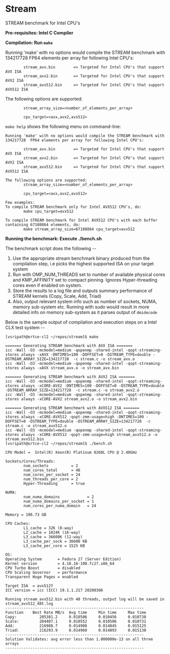 # Stream

STREAM benchmark for Intel CPU's

**Pre-requisites: Intel C Compiler**

**Compilation:  Run `make`**

Running 'make' with no options would compile the STREAM benchmark with 134217728 FP64 elements per array for following Intel CPU's:

```
        stream_avx.bin        => Targeted for Intel CPU's that support AVX ISA
        stream_avx2.bin       => Targeted for Intel CPU's that support AVX2 ISA
        stream_avx512.bin     => Targeted for Intel CPU's that support AVX512 ISA
```

The following options are supported:
```
        stream_array_size=<number_of_elements_per_array>

        cpu_target=<avx,avx2,avx512>
```

`make help` shows the following menu on command-line:
```
Running 'make' with no options would compile the STREAM benchmark with 134217728  FP64 elements per array for following Intel CPU's:

        stream_avx.bin        => Targeted for Intel CPU's that support AVX ISA
        stream_avx2.bin       => Targeted for Intel CPU's that support AVX2 ISA
        stream_avx512.bin     => Targeted for Intel CPU's that support AVX512 ISA

The following options are supported:
        stream_array_size=<number_of_elements_per_array>

        cpu_target=<avx,avx2,avx512>

Few examples:
To compile STREAM benchmark only for Intel AVX512 CPU's, do:
        make cpu_target=avx512

To compile STREAM benchmark for Intel AVX512 CPU's with each buffer containing 67108864 elements, do:
        make stream_array_size=67108864 cpu_target=avx512
```


**Running the benchmark: Execute ./bench.sh**

The benchmark script does the following --

1.  Use the appropriate stream benchmark binary produced from the compilation step, i.e picks the highest supported ISA on your target system
2.  Run with OMP_NUM_THREADS set to number of available physical cores and KMP_AFFINITY set to compact pinning. Ignores Hyper-threading cores even if enabled on system.
3.  Store the results to a log file and outputs summary performance of STREAM kernels (Copy, Scale, Add, Triad)
4.  Also, output relevant system info such as number of sockets, NUMA, memory sub-system etc. Running with sudo would result in more detailed info on memory sub-system as it parses output of `dmidecode`

Below is the sample output of compilation and execution steps on a Intel CLX test system --

```
[vsripath@ortce-cl2 ~/repos/stream]$ make

======= Generating STREAM benchmark with AVX ISA =======
icc -Wall -O3 -mcmodel=medium -qopenmp -shared-intel -qopt-streaming-stores always -xAVX -DNTIMES=100 -DOFFSET=0 -DSTREAM_TYPE=double -DSTREAM_ARRAY_SIZE=134217728  -c stream.c -o stream_avx.o
icc -Wall -O3 -mcmodel=medium -qopenmp -shared-intel -qopt-streaming-stores always -xAVX stream_avx.o -o stream_avx.bin

======= Generating STREAM benchmark with AVX2 ISA =======
icc -Wall -O3 -mcmodel=medium -qopenmp -shared-intel -qopt-streaming-stores always -xCORE-AVX2 -DNTIMES=100 -DOFFSET=0 -DSTREAM_TYPE=double -DSTREAM_ARRAY_SIZE=134217728  -c stream.c -o stream_avx2.o
icc -Wall -O3 -mcmodel=medium -qopenmp -shared-intel -qopt-streaming-stores always -xCORE-AVX2 stream_avx2.o -o stream_avx2.bin

======= Generating STREAM benchmark with AVX512 ISA =======
icc -Wall -O3 -mcmodel=medium -qopenmp -shared-intel -qopt-streaming-stores always -xCORE-AVX512 -qopt-zmm-usage=high -DNTIMES=100 -DOFFSET=0 -DSTREAM_TYPE=double -DSTREAM_ARRAY_SIZE=134217728  -c stream.c -o stream_avx512.o
icc -Wall -O3 -mcmodel=medium -qopenmp -shared-intel -qopt-streaming-stores always -xCORE-AVX512 -qopt-zmm-usage=high stream_avx512.o -o stream_avx512.bin
[vsripath@ortce-cl2 ~/repos/stream]$ ./bench.sh

CPU Model =  Intel(R) Xeon(R) Platinum 8260L CPU @ 2.40GHz

Sockets/Cores/Threads:
        num_sockets          = 2
        num_cores_total      = 48
        num_cores_per_socket = 24
        num_threads_per_core = 2
        Hyper-Threading      = true

NUMA:
        num_numa_domains            = 2
        num_numa_domains_per_socket = 1
        num_cores_per_numa_domain   = 24

Memory = 196.73 GB

CPU Caches:
        L1_cache = 32K (8-way)
        L2_cache = 1024K (16-way)
        L3_cache = 36608K (11-way)
        L3_cache_per_sock = 36600 KB
        L3_cache_per_core = 1525 KB

OS:
Operating System       = Fedora 27 (Server Edition)
Kernel version         = 4.18.16-100.fc27.x86_64
CPU Turbo Boost        = disabled
CPU Scaling Governor   = performance
Transparent Huge Pages = enabled

Target ISA  = avx512f
ICC version = icc (ICC) 19.1.1.217 20200306

Running stream_avx512.bin with 48 threads, output log will be saved in stream_avx512_48t.log
-------------------------------------------------------------
Function    Best Rate MB/s  Avg time     Min time     Max time
Copy:          205381.2     0.010506     0.010456     0.010738
Scale:         204407.1     0.010552     0.010506     0.010731
Add:           216988.7     0.014908     0.014845     0.015125
Triad:         216293.9     0.014960     0.014893     0.015130
-------------------------------------------------------------
Solution Validates: avg error less than 1.000000e-13 on all three arrays
-------------------------------------------------------------
```
